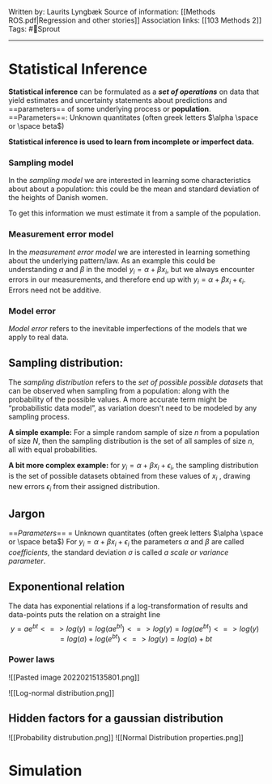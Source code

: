 Written by: Laurits Lyngbæk
Source of information: [[Methods ROS.pdf|Regression and other stories]]
Association links: [[103 Methods 2]]
Tags: #🌿Sprout 
___
# Statistical Inference
**Statistical inference** can be formulated as a ***set of operations*** on data that yield estimates and uncertainty statements about predictions and ==parameters== of some underlying process or **population**.
==Parameters==: Unknown quantitates (often greek letters $\alpha \space or \space beta$)


**Statistical inference is used to learn from incomplete or imperfect data.**
### Sampling model
In the *sampling model* we are interested in learning some characteristics about about a population: this could be the mean and standard deviation of the heights of Danish women. 

To get this information we must estimate it from a sample of the population.

### Measurement error model
In the *measurement error model* we are interested in learning something about the underlying pattern/law. As an example this could be understanding $\alpha$ and $\beta$ in the model $y_i=\alpha+\beta x_i$, but we always encounter errors in our measurements, and therefore end up with  $y_i=\alpha+\beta x_i+\epsilon_i$. Errors need not be additive.

### Model error
*Model error* refers to the inevitable imperfections of the models that we apply to real data.


## Sampling distribution:
The *sampling distribution* refers to the *set of possible possible datasets* that can be observed when sampling from a population: along with the probability of the possible values.  A more accurate term might be “probabilistic data model”, as variation doesn't need to be modeled by any sampling process.

**A simple example:**
For a simple random sample of size *n* from a population of size *N*, then the sampling distribution is the set of all samples of size *n*, all with equal probabilities.

**A bit more complex example:**
for $y_i=\alpha+\beta x_i+\epsilon_i$, the sampling distribution is the set of possible datasets obtained from these values of $x_i$ , drawing new errors $\epsilon_i$ from their assigned distribution.

## Jargon
==*Parameters*== = Unknown quantitates (often greek letters $\alpha \space or \space beta$)
For $y_i=\alpha+\beta x_i+\epsilon_i$ the parameters $\alpha$ and $\beta$ are called *coefficients*, the standard deviation $\sigma$ is called *a scale or variance parameter*.




## Exponentional relation
The data has exponential relations if a log-transformation of results and data-points puts the relation on a straight line 
$$y=ae^{bt}<=>log(y)=log(ae^{bt})<=>log(y)=log(ae^{bt})<=>log(y)=log(a)+log(e^{bt})<=>log(y)=log(a)+bt$$

### Power laws
![[Pasted image 20220215135801.png]]

![[Log-normal distribution.png]]

## Hidden factors for a gaussian distribution 

![[Probability distrubution.png]]
![[Normal Distribution properties.png]]

# Simulation




